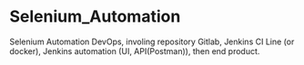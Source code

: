 # Selenium_Automation
Selenium Automation DevOps, involing repository Gitlab, Jenkins CI Line (or docker), Jenkins automation (UI, API(Postman)), then end product.
